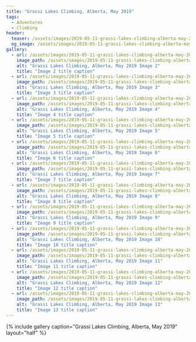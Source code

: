 ```yaml
---
title: "Grassi Lakes Climbing, Alberta, May 2019"
tags:
  - Adventures
  - Climbing
header:
  teaser: /assets/images/2019-05-11-grassi-lakes-climbing-alberta-may-2019/img03.png
  og_image: /assets/images/2019-05-11-grassi-lakes-climbing-alberta-may-2019/img03.png
gallery:
  - url: /assets/images/2019-05-11-grassi-lakes-climbing-alberta-may-2019/img02.png
    image_path: /assets/images/2019-05-11-grassi-lakes-climbing-alberta-may-2019/img02.png
    alt: "Grassi Lakes Climbing, Alberta, May 2019 Image 2"
    title: "Image 2 title caption"
  - url: /assets/images/2019-05-11-grassi-lakes-climbing-alberta-may-2019/img03.png
    image_path: /assets/images/2019-05-11-grassi-lakes-climbing-alberta-may-2019/img03.png
    alt: "Grassi Lakes Climbing, Alberta, May 2019 Image 3"
    title: "Image 3 title caption"
  - url: /assets/images/2019-05-11-grassi-lakes-climbing-alberta-may-2019/img04.png
    image_path: /assets/images/2019-05-11-grassi-lakes-climbing-alberta-may-2019/img04.png
    alt: "Grassi Lakes Climbing, Alberta, May 2019 Image 4"
    title: "Image 4 title caption"
  - url: /assets/images/2019-05-11-grassi-lakes-climbing-alberta-may-2019/img05.png
    image_path: /assets/images/2019-05-11-grassi-lakes-climbing-alberta-may-2019/img05.png
    alt: "Grassi Lakes Climbing, Alberta, May 2019 Image 5"
    title: "Image 5 title caption"
  - url: /assets/images/2019-05-11-grassi-lakes-climbing-alberta-may-2019/img06.png
    image_path: /assets/images/2019-05-11-grassi-lakes-climbing-alberta-may-2019/img06.png
    alt: "Grassi Lakes Climbing, Alberta, May 2019 Image 6"
    title: "Image 6 title caption"
  - url: /assets/images/2019-05-11-grassi-lakes-climbing-alberta-may-2019/img07.png
    image_path: /assets/images/2019-05-11-grassi-lakes-climbing-alberta-may-2019/img07.png
    alt: "Grassi Lakes Climbing, Alberta, May 2019 Image 7"
    title: "Image 7 title caption"
  - url: /assets/images/2019-05-11-grassi-lakes-climbing-alberta-may-2019/img08.png
    image_path: /assets/images/2019-05-11-grassi-lakes-climbing-alberta-may-2019/img08.png
    alt: "Grassi Lakes Climbing, Alberta, May 2019 Image 8"
    title: "Image 8 title caption"
  - url: /assets/images/2019-05-11-grassi-lakes-climbing-alberta-may-2019/img09.png
    image_path: /assets/images/2019-05-11-grassi-lakes-climbing-alberta-may-2019/img09.png
    alt: "Grassi Lakes Climbing, Alberta, May 2019 Image 9"
    title: "Image 9 title caption"
  - url: /assets/images/2019-05-11-grassi-lakes-climbing-alberta-may-2019/img10.png
    image_path: /assets/images/2019-05-11-grassi-lakes-climbing-alberta-may-2019/img10.png
    alt: "Grassi Lakes Climbing, Alberta, May 2019 Image 10"
    title: "Image 10 title caption"
  - url: /assets/images/2019-05-11-grassi-lakes-climbing-alberta-may-2019/img11.png
    image_path: /assets/images/2019-05-11-grassi-lakes-climbing-alberta-may-2019/img11.png
    alt: "Grassi Lakes Climbing, Alberta, May 2019 Image 11"
    title: "Image 11 title caption"
  - url: /assets/images/2019-05-11-grassi-lakes-climbing-alberta-may-2019/img12.png
    image_path: /assets/images/2019-05-11-grassi-lakes-climbing-alberta-may-2019/img12.png
    alt: "Grassi Lakes Climbing, Alberta, May 2019 Image 12"
    title: "Image 12 title caption"
  - url: /assets/images/2019-05-11-grassi-lakes-climbing-alberta-may-2019/img13.png
    image_path: /assets/images/2019-05-11-grassi-lakes-climbing-alberta-may-2019/img13.png
    alt: "Grassi Lakes Climbing, Alberta, May 2019 Image 13"
    title: "Image 13 title caption"
---
```


{% include gallery caption="Grassi Lakes Climbing, Alberta, May 2019" layout="half" %}
